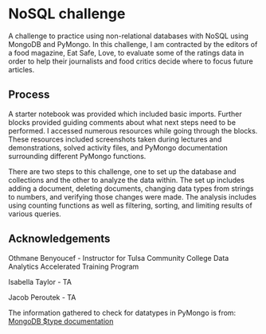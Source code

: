 # NoSQL challenge
A challenge to practice using non-relational databases with NoSQL using MongoDB and PyMongo. In this challenge, I am contracted by the editors of a food magazine, Eat Safe, Love, to evaluate some of the ratings data in order to help their journalists and food critics decide where to focus future articles.


## Process
A starter notebook was provided which included basic imports. Further blocks provided guiding comments about what next steps need to be performed. I accessed numerous resources while going through the blocks. These resources included screenshots taken during lectures and demonstrations, solved activity files, and PyMongo documentation surrounding different PyMongo functions.


There are two steps to this challenge, one to set up the database and collections and the other to analyze the data within. The set up includes adding a document, deleting documents, changing data types from strings to numbers, and verifying those changes were made. The analysis includes using counting functions as well as filtering, sorting, and limiting results of various queries. 


## Acknowledgements
Othmane Benyoucef - Instructor for Tulsa Community College Data Analytics Accelerated Training Program

Isabella Taylor - TA

Jacob Peroutek - TA

The information gathered to check for datatypes in PyMongo is from: <a href="https://www.mongodb.com/docs/manual/reference/operator/query/type/#mongodb-query-op.-type" target="_blank">MongoDB $type documentation</a>
